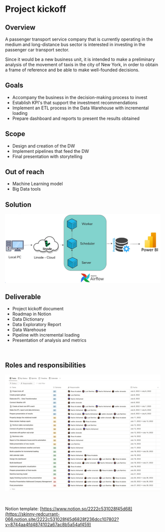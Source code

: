 # Project kickoff

## Overview

A passenger transport service company that is currently operating in the medium and long-distance bus sector is interested in investing in the passenger car transport sector.

Since it would be a new business unit, it is intended to make a preliminary analysis of the movement of taxis in the city of New York, in order to obtain a frame of reference and be able to make well-founded decisions.

## Goals

- Accompany the business in the decision-making process to invest
- Establish KPI's that support the investment recommendations
- Implement an ETL process in the Data Warehouse with incremental loading
- Prepare dashboard and reports to present the results obtained

## Scope

- Design and creation of the DW
- Implement pipelines that feed the DW
- Final presentation with storytelling

## Out of reach

- Machine Learning model
- Big Data tools

## Solution

![Stack.png](_src/arquitectura.jpg)

## Deliverable

- Project kickoff document
- Roadmap in Notion
- Data Dictionary
- Data Exploratory Report
- Data Warehouse
- Pipeline with incremental loading 
- Presentation of analysis and metrics
<br>

## Roles and responsibilities

![Screen Shot 2022-07-05 at 16.51.05.png](_src/roles.png)

<br>

Notion template: [https://www.notion.so/2222c531028f45d68](https://skinny-redcurrant-066.notion.site/2222c531028f45d6828f236dcc107802?v=8744aa4fd4874102a67ac8b5a54af459)
